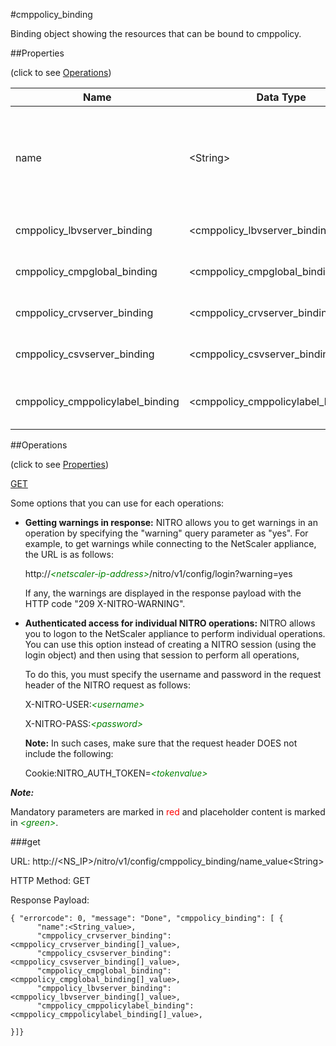 #cmppolicy_binding

Binding object showing the resources that can be bound to cmppolicy.


##Properties 
<span>(click to see [Operations](#operations))</span>


<table><thead><tr><th>Name</th><th> Data Type</th><th> Permissions</th><th>Description</th></tr></thead><tbody><tr><td>name</td><td>&lt;String></td><td>Read-write</td><td>Name of the HTTP compression policy for which to display details.&lt;br>Minimum length = 1</td><tr><tr><td>cmppolicy_lbvserver_binding</td><td>&lt;cmppolicy_lbvserver_binding[]></td><td>Read-only</td><td>lbvserver that can be bound to cmppolicy.</td><tr><tr><td>cmppolicy_cmpglobal_binding</td><td>&lt;cmppolicy_cmpglobal_binding[]></td><td>Read-only</td><td>cmpglobal that can be bound to cmppolicy.</td><tr><tr><td>cmppolicy_crvserver_binding</td><td>&lt;cmppolicy_crvserver_binding[]></td><td>Read-only</td><td>crvserver that can be bound to cmppolicy.</td><tr><tr><td>cmppolicy_csvserver_binding</td><td>&lt;cmppolicy_csvserver_binding[]></td><td>Read-only</td><td>csvserver that can be bound to cmppolicy.</td><tr><tr><td>cmppolicy_cmppolicylabel_binding</td><td>&lt;cmppolicy_cmppolicylabel_binding[]></td><td>Read-only</td><td>cmppolicylabel that can be bound to cmppolicy.</td><tr></tbody></table>
##Operations 
<span>(click to see [Properties](#properties))</span>


[GET](#get)


Some options that you can use for each operations:
<ul><li><p><b>Getting warnings in response:</b> NITRO allows you to get warnings in an operation by specifying the "warning" query parameter as "yes". For example, to get warnings while connecting to the NetScaler appliance, the URL is as follows:</p><p>http://<span style="color:green;font-style:italic;">&lt;netscaler-ip-address&gt;</span>/nitro/v1/config/login?warning=yes</p><p>If any, the warnings are displayed in the response payload with the HTTP code "209 X-NITRO-WARNING".</p></li><li><p><b>Authenticated access for individual NITRO operations:</b> NITRO allows you to logon to the NetScaler appliance to perform individual operations. You can use this option instead of creating a NITRO session (using the login object) and then using that session to perform all operations,</p><p>To do this, you must specify the username and password in the request header of the NITRO request as follows:</p><p>X-NITRO-USER:<span style="color:green;font-style:italic;">&lt;username&gt;</span></p><p>X-NITRO-PASS:<span style="color:green;font-style:italic;">&lt;password&gt;</span></p><p><b>Note:</b> In such cases, make sure that the request header DOES not include the following:</p><p>Cookie:NITRO_AUTH_TOKEN=<span style="color:green;font-style:italic;">&lt;tokenvalue&gt;</span></p></li></ul>



***Note:*** 
Mandatory parameters are marked in <span style="color:#FF0000;">red</span> and placeholder content is marked in <span style="color:green;font-style:italic">&lt;green&gt;</span>.

###get



URL: http://&lt;NS_IP&gt;/nitro/v1/config/cmppolicy_binding/name_value&lt;String&gt;
HTTP Method: GET
Response Payload: ```{ "errorcode": 0, "message": "Done", "cmppolicy_binding": [ {      "name":<String_value>,      "cmppolicy_crvserver_binding":<cmppolicy_crvserver_binding[]_value>,      "cmppolicy_csvserver_binding":<cmppolicy_csvserver_binding[]_value>,      "cmppolicy_cmpglobal_binding":<cmppolicy_cmpglobal_binding[]_value>,      "cmppolicy_lbvserver_binding":<cmppolicy_lbvserver_binding[]_value>,      "cmppolicy_cmppolicylabel_binding":<cmppolicy_cmppolicylabel_binding[]_value>,}]}```



